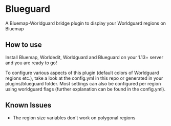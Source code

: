 # Blueguard
A Bluemap-Worldguard bridge plugin to display your Worldguard regions on Bluemap

## How to use
Install Bluemap, Worldedit, Worldguard and Blueguard on your 1.13+ server and you are ready to go!

To configure various aspects of this plugin (default colors of Worldguard regions etc.), take a look at the config.yml in this repo or generated in your plugins/blueguard folder.
Most settings can also be configured per region using worldguard flags (further explanation can be found in the config.yml).

## Known Issues
- The region size variables don't work on polygonal regions
